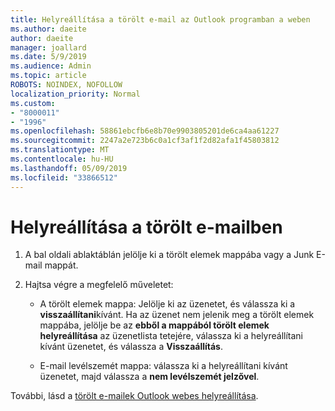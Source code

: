 ```yaml
---
title: Helyreállítása a törölt e-mail az Outlook programban a weben
ms.author: daeite
author: daeite
manager: joallard
ms.date: 5/9/2019
ms.audience: Admin
ms.topic: article
ROBOTS: NOINDEX, NOFOLLOW
localization_priority: Normal
ms.custom:
- "8000011"
- "1996"
ms.openlocfilehash: 58861ebcfb6e8b70e9903805201de6ca4aa61227
ms.sourcegitcommit: 2247a2e723b6c0a1cf3af1f2d82afa1f45803812
ms.translationtype: MT
ms.contentlocale: hu-HU
ms.lasthandoff: 05/09/2019
ms.locfileid: "33866512"
---
```

# <a name="recover-deleted-email"></a>Helyreállítása a törölt e-mailben

1. A bal oldali ablaktáblán jelölje ki a törölt elemek mappába vagy a Junk E-mail mappát.

2. Hajtsa végre a megfelelő műveletet:

    - A törölt elemek mappa: Jelölje ki az üzenetet, és válassza ki a **visszaállítani**kívánt. Ha az üzenet nem jelenik meg a törölt elemek mappába, jelölje be az **ebből a mappából törölt elemek helyreállítása** az üzenetlista tetejére, válassza ki a helyreállítani kívánt üzenetet, és válassza a **Visszaállítás**.

    - E-mail levélszemét mappa: válassza ki a helyreállítani kívánt üzenetet, majd válassza a **nem levélszemét jelzővel**.

További, lásd a [törölt e-mailek Outlook webes helyreállítása](https://support.office.com/article/a8ca78ac-4721-4066-95dd-571842e9fb11).